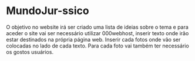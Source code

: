 # MundoJur-ssico

O objetivo no website irá ser criado uma lista de ideias sobre o tema e para aceder o site vai ser necessário utilizar 000webhost, inserir texto onde irão estar destinados na própria página web. Inserir cada fotos onde vão ser colocadas no lado de cada texto. Para cada foto vai também ter necessário os gostos usuários. 
